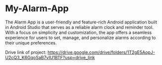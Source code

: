 # My-Alarm-App
The Alarm App is a user-friendly and feature-rich Android application built in Android Studio that serves as a reliable alarm clock and reminder tool. With a focus on simplicity and customization, the app offers a seamless experience for users to set, manage, and personalize alarms according to their unique preferences.

 Drive link of project: https://drive.google.com/drive/folders/1T2gE5AopJ-U2cQ3_K6GqoSaB7vIU1BTF?usp=drive_link
